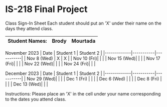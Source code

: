 # IS-218 Final Project

Class Sign-In Sheet
Each student should put an 'X' under their name on the days they attend class.

Student Names: | Brody | Mourtada |
------------------|-----------|-----------|

November 2023
| Date        | Student 1 | Student 2 |
|-------------|-----------|-----------|
| Nov 8 (Wed) |     X     |     X     |
| Nov 10 (Fri)|           |           |
| Nov 15 (Wed)|           |           |
| Nov 17 (Fri)|           |           |
| Nov 22 (Wed)|           |           | <!-- Skipped for Thanksgiving -->
| Nov 24 (Fri)|           |           | <!-- Skipped for Thanksgiving -->

December 2023
| Date        | Student 1 | Student 2 |
|-------------|-----------|-----------|
| Nov 29 (Wed)|           |           |
| Dec 1 (Fri) |           |           |
| Dec 6 (Wed) |           |           |
| Dec 8 (Fri) |           |           |
| Dec 13 (Wed)|           |           |

Instructions: Please place an 'X' in the cell under your name corresponding to the dates you attend class.

